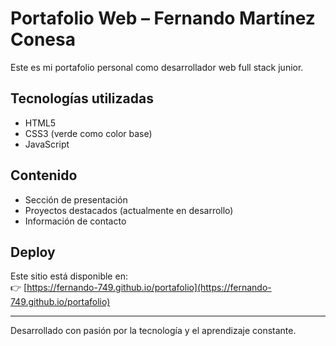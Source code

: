 # Portafolio Web – Fernando Martínez Conesa

Este es mi portafolio personal como desarrollador web full stack junior.

## Tecnologías utilizadas

- HTML5
- CSS3 (verde como color base)
- JavaScript

## Contenido

- Sección de presentación
- Proyectos destacados (actualmente en desarrollo)
- Información de contacto

## Deploy

Este sitio está disponible en:  
👉 [https://fernando-749.github.io/portafolio](https://fernando-749.github.io/portafolio)

---

Desarrollado con pasión por la tecnología y el aprendizaje constante.

